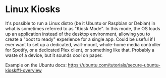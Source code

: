 # Linux Kiosks

It's possible to run a Linux distro (be it Ubuntu or Raspbian or Debian) in what is sometimes referred to as "Kiosk Mode". In this mode, the OS loads up an application instead of the desktop environment, allowing you to create a "boot to ready" experience for a single app. Could be useful if I ever want to set up a dedicated, wall-mount, whole-home media controller for Spotify, or a dedicated Plex client, or something like that. Probably a waste of a device, but it sounds cool on paper.

Example on the Ubuntu docs: https://ubuntu.com/tutorials/secure-ubuntu-kiosk#1-overview
